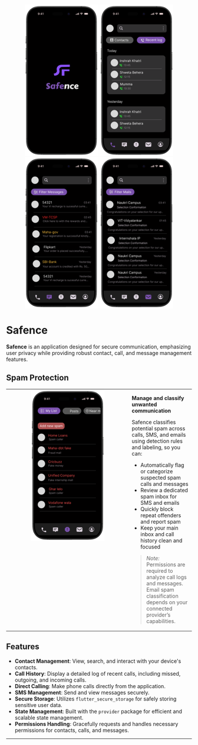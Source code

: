 <p align="center">
  <img src="photos/Loading.png" alt="Loading Screen" width="200"/>
  <img src="photos/calllog.png" alt="Call Log Screen" width="200"/>
  <img src="photos/sms.png" alt="SMS Screen" width="200"/>
  <img src="photos/mails.png" alt="SMS Screen" width="200"/>
</p>

# Safence

**Safence** is an application designed for secure communication, emphasizing user privacy while providing robust contact, call, and message management features.  


## Spam Protection

<table>
  <tr>
    <td width="320" valign="top" align="center">
      <img src="photos/spam.png" alt="Spam Protection" width="200"/>
    </td>
    <td valign="top">
      <p><strong>Manage and classify unwanted communication</strong></p>
      <p>Safence classifies potential spam across calls, SMS, and emails using detection rules and labeling, so you can:</p>
      <ul>
        <li>Automatically flag or categorize suspected spam calls and messages</li>
        <li>Review a dedicated spam inbox for SMS and emails</li>
        <li>Quickly block repeat offenders and report spam</li>
        <li>Keep your main inbox and call history clean and focused</li>
      </ul>
      <blockquote>
        <em>Note:</em> Permissions are required to analyze call logs and messages. Email spam classification depends on your connected provider’s capabilities.
      </blockquote>
    </td>
  </tr>
</table>


## Features

- **Contact Management**: View, search, and interact with your device's contacts.  
- **Call History**: Display a detailed log of recent calls, including missed, outgoing, and incoming calls.  
- **Direct Calling**: Make phone calls directly from the application.  
- **SMS Management**: Send and view messages securely.  
- **Secure Storage**: Utilizes `flutter_secure_storage` for safely storing sensitive user data.  
- **State Management**: Built with the `provider` package for efficient and scalable state management.  
- **Permissions Handling**: Gracefully requests and handles necessary permissions for contacts, calls, and messages.  

---